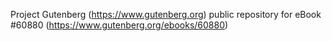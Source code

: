 Project Gutenberg (https://www.gutenberg.org) public repository for eBook #60880 (https://www.gutenberg.org/ebooks/60880)
